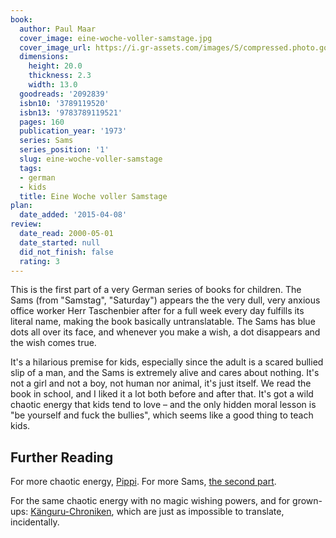 ```yaml
---
book:
  author: Paul Maar
  cover_image: eine-woche-voller-samstage.jpg
  cover_image_url: https://i.gr-assets.com/images/S/compressed.photo.goodreads.com/books/1349272253l/2092839._SX98_.jpg
  dimensions:
    height: 20.0
    thickness: 2.3
    width: 13.0
  goodreads: '2092839'
  isbn10: '3789119520'
  isbn13: '9783789119521'
  pages: 160
  publication_year: '1973'
  series: Sams
  series_position: '1'
  slug: eine-woche-voller-samstage
  tags:
  - german
  - kids
  title: Eine Woche voller Samstage
plan:
  date_added: '2015-04-08'
review:
  date_read: 2000-05-01
  date_started: null
  did_not_finish: false
  rating: 3
---
```


This is the first part of a very German series of books for children. The Sams (from "Samstag", "Saturday") appears the
the very dull, very anxious office worker Herr Taschenbier after for a full week every day fulfills its literal name,
making the book basically untranslatable. The Sams has blue dots all over its face, and whenever you make a wish, a dot
disappears and the wish comes true.

It's a hilarious premise for kids, especially since the adult is a scared bullied slip of a man, and the Sams is
extremely alive and cares about nothing. It's not a girl and not a boy, not human nor animal, it's just itself. We read
the book in school, and I liked it a lot both before and after that. It's got a wild chaotic energy that kids tend to
love – and the only hidden moral lesson is "be yourself and fuck the bullies", which seems like a good thing to teach
kids.

## Further Reading

For more chaotic energy, [Pippi](https://books.rixx.de/reviews/2001/pippi-langstrumpf). For more Sams, [the second
part](https://books.rixx.de/am-samstag-kam-das-sams-zuruck).

For the same chaotic energy with no magic wishing powers, and for grown-ups:
[Känguru-Chroniken](https://books.rixx.de/reviews/2012/die-kanguru-chroniken-ansichten-eines-vorlauten-beuteltiers),
which are just as impossible to translate, incidentally.
